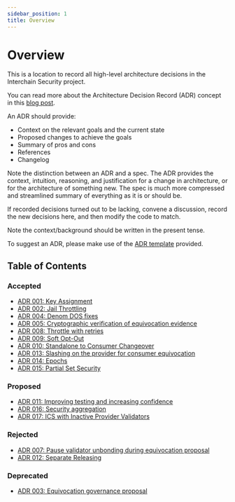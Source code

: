 ```yaml
---
sidebar_position: 1
title: Overview
---
```


# Overview

This is a location to record all high-level architecture decisions in the Interchain Security project.

You can read more about the Architecture Decision Record (ADR) concept in this [blog post](https://product.reverb.com/documenting-architecture-decisions-the-reverb-way-a3563bb24bd0#.78xhdix6t).

An ADR should provide:

- Context on the relevant goals and the current state
- Proposed changes to achieve the goals
- Summary of pros and cons
- References
- Changelog

Note the distinction between an ADR and a spec. The ADR provides the context, intuition, reasoning, and
justification for a change in architecture, or for the architecture of something
new. The spec is much more compressed and streamlined summary of everything as
it is or should be.

If recorded decisions turned out to be lacking, convene a discussion, record the new decisions here, and then modify the code to match.

Note the context/background should be written in the present tense.

To suggest an ADR, please make use of the [ADR template](./templates/adr-template.md) provided.

## Table of Contents

### Accepted

- [ADR 001: Key Assignment](./adr-001-key-assignment.md)
- [ADR 002: Jail Throttling](./adr-002-throttle.md)
- [ADR 004: Denom DOS fixes](./adr-004-denom-dos-fixes.md)
- [ADR 005: Cryptographic verification of equivocation evidence](./adr-005-cryptographic-equivocation-verification.md)
- [ADR 008: Throttle with retries](./adr-008-throttle-retries.md)
- [ADR 009: Soft Opt-Out](./adr-009-soft-opt-out.md)
- [ADR 010: Standalone to Consumer Changeover](./adr-010-standalone-changeover.md)
- [ADR 013: Slashing on the provider for consumer equivocation](./adr-013-equivocation-slashing.md)
- [ADR 014: Epochs](./adr-014-epochs.md)
- [ADR 015: Partial Set Security](./adr-015-partial-set-security.md)

### Proposed

- [ADR 011: Improving testing and increasing confidence](./adr-011-improving-test-confidence.md)
- [ADR 016: Security aggregation](./adr-016-securityaggregation.md)
- [ADR 017: ICS with Inactive Provider Validators](./adr-017-allowing-inactive-validators.md)

### Rejected

- [ADR 007: Pause validator unbonding during equivocation proposal](./adr-007-pause-unbonding-on-eqv-prop.md)
- [ADR 012: Separate Releasing](./adr-012-separate-releasing.md)

### Deprecated

- [ADR 003: Equivocation governance proposal](./adr-003-equivocation-gov-proposal.md)
